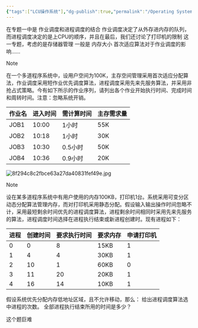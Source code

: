 ```yaml
---
{"tags":["LCU操作系统"],"dg-publish":true,"permalink":"/Operating System/LCU Operating System/专题二：调度与连续存储管理结合大题/","dgPassFrontmatter":true,"noteIcon":""}
---
```


在专题一中是 作业调度和进程调度的结合 作业调度决定了从外存进内存的队列，而进程调度决定的是上CPU的顺序，并且在最后，我们还讨论了打印机的限制
这一专题，考虑的是存储器管理 一般是 内存大小 首次适应算法对于作业调度的影响……

> [!note]
> 在一个多道程序系统中，设用户空间为100K，主存空间管理采用首次适应分配算法，作业调度采用短作业优先调度算法，进程调度采用先来先服务算法，并采用非抢占式策略。今有如下所示的作业序列，请列出各个作业开始执行时间、完成时间和周转时间。注意：忽略系统开销。
> 
> | 作业名  | 进入时间  | 需计算时间 | 主存需求量 |
> | ---- | ----- | ----- | ----- |
> | JOB1 | 10:00 | 1小时   | 55K   |
> | JOB2 | 10:18 | 1小时   | 30K   |
> | JOB3 | 10:30 | 0.5小时 | 50K   |
> | JOB4 | 10:36 | 0.9小时 | 20K   |
> 

![8f294c8c2fbce63a27da40831fef49e.jpg](/img/user/accessory/8f294c8c2fbce63a27da40831fef49e.jpg)



> [!note]
> 设在某多道程序系统中有用户使用的内存100KB，打印机1台。系统采用可变分区动态分配算法管理内存，而对打印机采用静态分配。假设输入输出操作时间忽略不计，采用最短剩余时间优先的进程调度算法，进程剩余时间相同时采用先来先服务的算法，进程调度时间选择在进程执行结束或新进程创建时。现有进程如下：
> 
> | 进程  | 创建时间 | 要求执行时间 | 要求内存 | 申请打印机 |
> | --- | ---- | ------ | ---- | ----- |
> | 0   | 0    | 8      | 15KB | 1     |
> | 1   | 4    | 4      | 30KB | 1     |
> | 2   | 10   | 1      | 60KB | 0     |
> | 3   | 11   | 20     | 20KB | 1     |
> | 4   | 16   | 14     | 10KB | 1     |
> 
> 假设系统优先分配内存低地址区域，且不允许移动，那么：
> 给出进程调度算法选中进程的次数。
> 全部进程执行结束所用的时间是多少？

这个题巨难